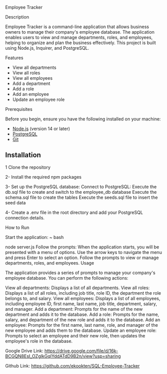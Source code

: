 Employee Tracker

Description

Employee Tracker is a command-line application that allows business owners to manage their company's employee database. The application enables users to view and manage departments, roles, and employees, helping to organize and plan the business effectively. This project is built using Node.js, Inquirer, and PostgreSQL.

Features

- View all departments
- View all roles
- View all employees
- Add a department
- Add a role
- Add an employee
- Update an employee role

Prerequisites

Before you begin, ensure you have the following installed on your machine:

- [Node.js](https://nodejs.org/en/) (version 14 or later)
- [PostgreSQL](https://www.postgresql.org/)
- [Git](https://git-scm.com/)

## Installation

1 Clone the repository

2- Install the required npm packages

3- Set up the PostgreSQL database:
Connect to PostgreSQL:
Execute the db.sql file to create and switch to the employee_db database
Execute the schema.sql file to create the tables
Execute the seeds.sql file to insert the seed data

4- Create a .env file in the root directory and add your PostgreSQL connection details.

How to Run

Start the application:
~ bash

node server.js
Follow the prompts:
When the application starts, you will be presented with a menu of options.
Use the arrow keys to navigate the menu and press Enter to select an option.
Follow the prompts to view or manage departments, roles, and employees.
Usage

The application provides a series of prompts to manage your company's employee database. You can perform the following actions:

View all departments: Displays a list of all departments.
View all roles: Displays a list of all roles, including job title, role ID, the department the role belongs to, and salary.
View all employees: Displays a list of all employees, including employee ID, first name, last name, job title, department, salary, and manager.
Add a department: Prompts for the name of the new department and adds it to the database.
Add a role: Prompts for the name, salary, and department of the new role and adds it to the database.
Add an employee: Prompts for the first name, last name, role, and manager of the new employee and adds them to the database.
Update an employee role: Prompts to select an employee and their new role, then updates the employee's role in the database.


Google Drive Link: https://drive.google.com/file/d/16k-BCGQN8EsI_OZgIkGqIYddATdD9B2n/view?usp=sharing

Github Link: https://github.com/ekookten/SQL-Employee-Tracker